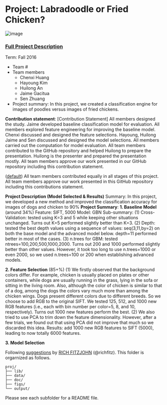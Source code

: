 # Project: Labradoodle or Fried Chicken? 
![image](https://s-media-cache-ak0.pinimg.com/236x/6b/01/3c/6b013cd759c69d17ffd1b67b3c1fbbbf.jpg)
### [Full Project Description](doc/project3_desc.html)

Term: Fall 2016

+ Team #
+ Team members
	+ Chenxi Huang
	+ Hayoung Kim
	+ Huilong An
	+ Jaime Gacitua
	+ Sen Zhuang
+ Project summary: In this project, we created a classification engine for images of poodles versus images of fried chickens. 
	
**Contribution statement**:
[Contribution Statement] All members designed the study. Jaime developed baseline classification model for evaluation. All members explored feature engineering for improving the baseline model. Chenxi discussed and designed the feature selections. Hayoung, Huilong Jaime and Sen discussed and designed the model selections. All members carried out the computation for model evaluation. All team members contributed to the GitHub repository and helped Huilong to prepare the presentation. Huilong is the presenter and prepared the presentation mostly. All team members approve our work presented in our GitHub repository including this contribution statement.


([default](doc/a_note_on_contributions.md)) All team members contributed equally in all stages of this project. All team members approve our work presented in this GitHub repository including this contributions statement. 

**Project Description (Model Selected & Results)**
Summary: In this project, we developed a new method and improved the classification accuracy for images of dogs and chicken to 90%
**Project Summary**:
**1. Baseline Model** (around 34%)
Feature: SIFT, 5000
Model: GBN
Sub-summary:
(1) Cross-Validation: tested using K=3 and 5 while keeping other situations unchanged. 
Turns out K=5 performed slightly better than K=3.
(2) Depth: tested the best depth values using a sequence of values: seq(3,11,by=2) on both the base model and the advanced model below. 
depth=11 performed better in most of the cases. 
(3) n.trees for GBM: tested ntrees=100,200,500,1000,2000.
Turns out 200 and 1000 performed slightly better than other values. However, it took too long to use n.trees=1000 or even 2000, so we used n.trees=100 or 200 when establishing advanced models. 

**2. Feature Selection** (85+%)
(1) We firstly observed that the background colors differ. For example, chicken is usually placed on plates or other containers, while dogs are usually running in the grass, lying in the sofa or sitting in the living room. Also, although the color of chicken is similar to that of a dog, among the dogs the colors vary much more than among the chicken wings. Dogs present different colors due to different breeds.
So we choose to add RGB to the original SIFT. 
We tested 125, 512, and 1000 new RGB features (i.e., each with bin number per color=5, 8, and 10, respectively). Turns out 1000 new features perform the best. 
 (2) We also tried to use PCA to trim down the feature dimensionality. However, after a few trials, we found out that using PCA did not improve that much so we discarded this idea. 
Results: add 1000 new RGB features to SIFT (5000), leading to now totally 6000 features. 

**3. Model Selection**






Following [suggestions](http://nicercode.github.io/blog/2013-04-05-projects/) by [RICH FITZJOHN](http://nicercode.github.io/about/#Team) (@richfitz). This folder is orgarnized as follows.

```
proj/
├── lib/
├── data/
├── doc/
├── figs/
└── output/
```

Please see each subfolder for a README file.
